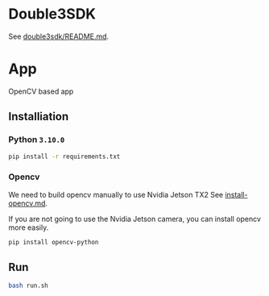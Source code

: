 # Double3SDK
See [double3sdk/README.md](double3sdk/README.md).

# App
OpenCV based app
## Installiation
### Python `3.10.0`
```bash
pip install -r requirements.txt
```
### Opencv
We need to build opencv manually to use Nvidia Jetson TX2
See [install-opencv.md](install-opencv.md).

If you are not going to use the Nvidia Jetson camera, you can install opencv more easily.
```bash
pip install opencv-python
```
## Run
```bash
bash run.sh
```